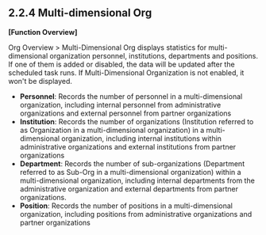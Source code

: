  ## 2.2.4 Multi-dimensional Org

**[Function Overview]**

Org Overview > Multi-Dimensional Org displays statistics for multi-dimensional organization personnel, institutions, departments and positions. If one of them is added or disabled, the data will be updated after the scheduled task runs. If Multi-Dimensional Organization is not enabled, it won't be displayed.

- **Personnel**: Records the number of personnel in a multi-dimensional organization, including internal personnel from administrative organizations and external personnel from partner organizations
- **Institution**: Records the number of organizations (Institution referred to as Organization in a multi-dimensional organization) in a multi-dimensional organization, including internal institutions within administrative organizations and external institutions from partner organizations
- **Department**: Records the number of sub-organizations (Department referred to as Sub-Org in a multi-dimensional organization) within a multi-dimensional organization, including internal departments from the administrative organization and external departments from partner organizations.
- **Position**: Records the number of positions in a multi-dimensional organization, including positions from administrative organizations and partner organizations

